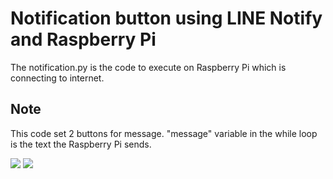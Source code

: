 # Notification button using LINE Notify and Raspberry Pi
 
The notification.py is the code to execute on Raspberry Pi which is connecting to internet.
 
## Note
 
 This code set 2 buttons for message.
"message" variable in the while loop is the text the Raspberry Pi sends.
 
 ![](https://img.shields.io/github/languages/code-size/khiz125/notification_with_raspberry_pi)
 ![](https://img.shields.io/badge/-Python-3776AB.svg?logo=python&style=plastic)